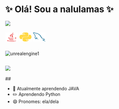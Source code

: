 <h1>✨ Olá! Sou a nalulamas ✨</h1>

<div lign="center>
  <a href="https://github.com/nalulamas">
    <img height="180em" src="https://github-readme-stats.vercel.app/api/top-langs/?username=nalulamas&layout=compact&langs_count=7&theme=tokyonight"/>
</div>

                                                                                                                                                   
                                                                                                                                                    
<div style="display: inline_block"><br>
  <img align="center" alt="Rafa-Js" height="30" width="40" src="https://raw.githubusercontent.com/devicons/devicon/master/icons/java/java-plain.svg">
  <img align="center" alt="Rafa-Ts" height="30" width="40" src="https://raw.githubusercontent.com/devicons/devicon/master/icons/python/python-plain.svg">
  <img align="center" alt="Rafa-Ts" height="30" width="40" src="https://raw.githubusercontent.com/devicons/devicon/master/icons/mysql/mysql-plain.svg">
                                                                                                                                                      
</div>
                                                                                                                                                      
##                                                                                                                                                   
   </spam> 
                                                                                                                                                    
 ![unrealengine1](https://user-images.githubusercontent.com/67602155/154314696-9f2cc69d-5cc8-4f35-afc7-f1f4bc43a237.jpg)
  ##
  
  <div>   
  
  <a href="https://www.linkedin.com/in/analuizalamas/" target="_blank"><img src="https://img.shields.io/badge/-LinkedIn-%230077B5?style=for-the-badge&logo=linkedin&logoColor=white" target="_blank"></a>  
  
</div>
  ##

- 🌱 Atualmente aprendendo JAVA
- ✏️ Aprendendo Python
- 😄 Pronomes: ela/dela
